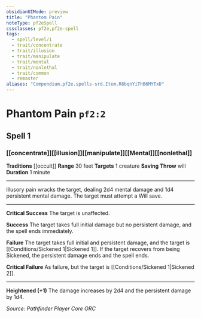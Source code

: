```yaml
---
obsidianUIMode: preview
title: "Phantom Pain"
noteType: pf2eSpell
cssclasses: pf2e,pf2e-spell
tags:
  - spell/level/1
  - trait/concentrate
  - trait/illusion
  - trait/manipulate
  - trait/mental
  - trait/nonlethal
  - trait/common
  - remaster
aliases: "Compendium.pf2e.spells-srd.Item.R8bqnYiThB6MYTxD" 
---
```

# Phantom Pain  `pf2:2`  
## Spell 1
### [[concentrate]][[illusion]][[manipulate]][[Mental]][[nonlethal]]
**Traditions** [[occult]]
**Range** 30 feet
**Targets** 1 creature
**Saving Throw**  will
**Duration** 1 minute
* * * 
Illusory pain wracks the target, dealing 2d4 mental damage and 1d4 persistent mental damage. The target must attempt a Will save.

* * *

**Critical Success** The target is unaffected.

**Success** The target takes full initial damage but no persistent damage, and the spell ends immediately.

**Failure** The target takes full initial and persistent damage, and the target is [[Conditions/Sickened 1|Sickened 1]]. If the target recovers from being Sickened, the persistent damage ends and the spell ends.

**Critical Failure** As failure, but the target is [[Conditions/Sickened 1|Sickened 2]].

* * *

**Heightened (+1)** The damage increases by 2d4 and the persistent damage by 1d4.

*Source: Pathfinder Player Core*
*ORC*